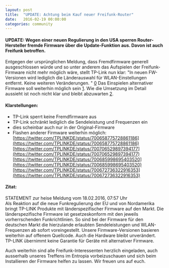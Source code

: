 ```yaml
---
layout: post
title:  "UPDATE: Achtung beim Kauf neuer Freifunk-Router"
date:   2016-02-19 00:00:00
categories: community
---
```


#### UPDATE: Wegen einer neuen Regulierung in den USA sperren Router-Hersteller fremde Firmware über die Update-Funktion aus. Davon ist auch Freifunk betroffen.

Entgegen der ursprünglichen Meldung, dass Fremdfirmware generell ausgeschlossen würde und so unter anderem das Aufspielen der Freifunk-Firmware nicht mehr möglich wäre, stellt TP-Link nun klar: "In neuen FW-Versionen wird lediglich die Länderauswahl für WLAN-Einstellungen entfernt. Keine weiteren Veränderungen. " [0] Das Einspielen alternativer Firmware soll weiterhin möglich sein [1].
Wie die Umsetzung im Detail aussieht ist noch nicht klar und bleibt abzuwarten [2].
<!--*-->

[0]: https://twitter.com/TPLINKDE/status/700658775728861186
[1]: https://twitter.com/TPLINKDE/status/700706529897394177
[2]: https://www.heise.de/newsticker/meldung/TP-Link-Neue-offene-Firmware-fuer-laenderspezifische-Router-3112827.html


#### Klarstellungen:
- TP-Link sperrt keine Fremdfirmware aus <br>
- TP-Link schränkt lediglich die Sendeleistung und Frequenzen ein <br>
- dies scheinbar auch nur in der Original-Firmware <br>
- Flashen anderer Firmware weiterhin möglich: <br>
     [https://twitter.com/TPLINKDE/status/700658775728861186](https://twitter.com/TPLINKDE/status/700658775728861186) <br>
     [https://twitter.com/TPLINKDE/status/700706529897394177](https://twitter.com/TPLINKDE/status/700706529897394177) <br>
     [https://twitter.com/TPLINKDE/status/700685998695403520](https://twitter.com/TPLINKDE/status/700685998695403520) <br>
     [https://twitter.com/TPLINKDE/status/700672736322916353](https://twitter.com/TPLINKDE/status/700672736322916353) <br>


#### Zitat:
STATEMENT zur heise Meldung vom 18.02.2016, 07:57 Uhr <br>
Als Reaktion auf die neue Funkregulierung der EU und von Nordamerika bringt TP-LINK Produkte mit länderspezifischer Firmware auf den Markt. Die länderspezifische Firmware ist gesetzeskonform mit den jeweils vorherrschenden Funkrichtlinien. So sind bei der Firmware für den deutschen Markt die hierzulande erlaubten Sendeleistungen und WLAN-Frequenzen ab sofort voreingestellt. Unsere Firmware-Versionen basieren weiterhin auf offenem Quellcode. Auch die Hardware bleibt unverändert. TP-LINK übernimmt keine Garantie für Geräte mit alternativer Firmware. <br>


Auch weiterhin sind alle Freifunk-Interessenten herzlich eingeladen, auch ausserhalb unseres Treffens im Entropia vorbeizuschauen und sich beim Installieren der Firmware helfen zu lassen. Wir freuen uns auf euch.
